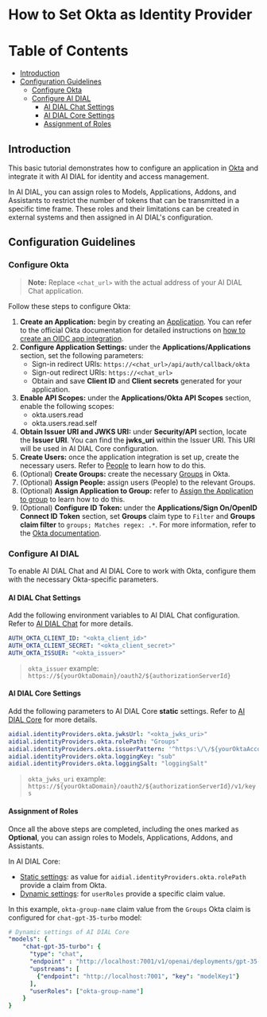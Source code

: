 
<!-- omit from toc -->
# How to Set Okta as Identity Provider

<div class="docusaurus-ignore">

<!-- omit from toc -->
# Table of Contents

- [Introduction](#introduction)
- [Configuration Guidelines](#configuration-guidelines)
  - [Configure Okta](#configure-okta)
  - [Configure AI DIAL](#configure-ai-dial)
    - [AI DIAL Chat Settings](#ai-dial-chat-settings)
    - [AI DIAL Core Settings](#ai-dial-core-settings)
    - [Assignment of Roles](#assignment-of-roles)
  
</div>

## Introduction

This basic tutorial demonstrates how to configure an application in [Okta](https://www.okta.com/customer-identity/single-sign-on) and integrate it with AI DIAL for identity and access management.

In AI DIAL, you can assign roles to Models, Applications, Addons, and Assistants to restrict the number of tokens that can be transmitted in a specific time frame. These roles and their limitations can be created in external systems and then assigned in AI DIAL's configuration.

## Configuration Guidelines

### Configure Okta

> **Note:** Replace `<chat_url>` with the actual address of your AI DIAL Chat application.

Follow these steps to configure Okta:

1. **Create an Application:** begin by creating an [Application](https://help.okta.com/okta_help.htm?type=oie&locale=en&id=csh-apps-main). You can refer to the official Okta documentation for detailed instructions on [how to create an OIDC app integration](https://help.okta.com/oie/en-us/content/topics/apps/apps_app_integration_wizard_oidc.htm).
2. **Configure Application Settings:** under the **Applications/Applications** section, set the following parameters:
    - Sign-in redirect URIs: `https://<chat_url>/api/auth/callback/okta`
    - Sign-out redirect URIs: `https://<chat_url>`
    - Obtain and save **Client ID** and **Client secrets** generated for your application.
3. **Enable API Scopes:** under the **Applications/Okta API Scopes** section, enable the following scopes:
    - okta.users.read
    - okta.users.read.self
4. **Obtain Issuer URI and JWKS URI:** under **Security/API** section, locate the **Issuer URI**. You can find the **jwks_uri** within the Issuer URI. This URI will be used in AI DIAL Core configuration.
5. **Create Users:** once the application integration is set up, create the necessary users. Refer to [People](https://help.okta.com/oie/en-us/content/topics/users-groups-profiles/usgp-people.htm) to learn how to do this.
6. (Optional) **Create Groups:** create the necessary [Groups](https://help.okta.com/oie/en-us/content/topics/users-groups-profiles/usgp-groups-main.htm) in Okta.
7. (Optional) **Assign People:** assign users (People) to the relevant Groups.
8. (Optional) **Assign Application to Group:** refer to [Assign the Application to group](https://help.okta.com/oie/en-us/content/topics/users-groups-profiles/usgp-assign-app-group.htm) to learn how to do this.
9. (Optional) **Configure ID Token:** under the **Applications/Sign On/OpenID Connect ID Token** section, set **Groups** claim type to `Filter` and **Groups claim filter** to `groups; Matches regex: .*`. For more information, refer to the [Okta documentation](https://developer.okta.com/docs/guides/customize-tokens-groups-claim/main/).

### Configure AI DIAL

To enable AI DIAL Chat and AI DIAL Core to work with Okta, configure them with the necessary Okta-specific parameters.

#### AI DIAL Chat Settings

Add the following environment variables to AI DIAL Chat configuration. Refer to [AI DIAL Chat](https://github.com/epam/ai-dial-chat/blob/development/apps/chat/README.md#environment-variables) for more details.
   
  ```yaml
  AUTH_OKTA_CLIENT_ID: "<okta_client_id>"
  AUTH_OKTA_CLIENT_SECRET: "<okta_client_secret>"
  AUTH_OKTA_ISSUER: "<okta_issuer>" 
  ```

> `okta_issuer` example: `https://${yourOktaDomain}/oauth2/${authorizationServerId}`

#### AI DIAL Core Settings

Add the following parameters to AI DIAL Core **static** settings. Refer to [AI DIAL Core](https://github.com/epam/ai-dial-core?tab=readme-ov-file#static-settings) for more details.
   
  ```yaml
  aidial.identityProviders.okta.jwksUrl: "<okta_jwks_uri>"
  aidial.identityProviders.okta.rolePath: "Groups"
  aidial.identityProviders.okta.issuerPattern: '^https:\/\/${yourOktaAccount}\.okta\.com.*$'
  aidial.identityProviders.okta.loggingKey: "sub"
  aidial.identityProviders.okta.loggingSalt: "loggingSalt"
  ```

> `okta_jwks_uri` example: `https://${yourOktaDomain}/oauth2/${authorizationServerId}/v1/keys`

#### Assignment of Roles

Once all the above steps are completed, including the ones marked as **Optional**, you can assign roles to Models, Applications, Addons, and Assistants.

In AI DIAL Core:

* [Static settings](https://github.com/epam/ai-dial-core?tab=readme-ov-file#static-settings): as value for `aidial.identityProviders.okta.rolePath` provide a claim from Okta.
* [Dynamic settings](https://github.com/epam/ai-dial-core?tab=readme-ov-file#dynamic-settings): for `userRoles` provide a specific claim value. 

In this example, `okta-group-name` claim value from the `Groups` Okta claim is configured for `chat-gpt-35-turbo` model:

```yaml
# Dynamic settings of AI DIAL Core
"models": {
    "chat-gpt-35-turbo": {
      "type": "chat",
      "endpoint" : "http://localhost:7001/v1/openai/deployments/gpt-35-turbo/chat/completions",
      "upstreams": [
        {"endpoint": "http://localhost:7001", "key": "modelKey1"}
      ],
      "userRoles": ["okta-group-name"]
    }
}
```

